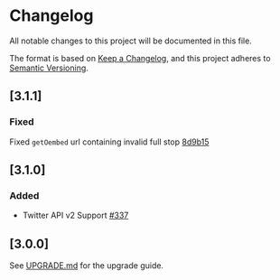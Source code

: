 # Changelog

All notable changes to this project will be documented in this file.

The format is based on [Keep a Changelog](https://keepachangelog.com/en/1.0.0/),
and this project adheres to [Semantic Versioning](https://semver.org/spec/v2.0.0.html).

## [3.1.1]

### Fixed

Fixed `getOembed` url containing invalid full stop [8d9b15](https://github.com/atymic/twitter/commit/8d9b15dcdb88e21fc66c8d7bc582e4839d814dc0)

## [3.1.0]

### Added

- Twitter API v2 Support [#337](https://github.com/atymic/twitter/pull/337)

## [3.0.0]

See [UPGRADE.md](./UPGRADE.md) for the upgrade guide.
